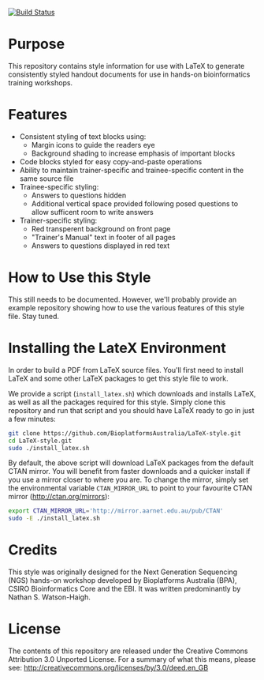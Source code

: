 [![Build Status](https://travis-ci.org/BioplatformsAustralia/LaTeX-style.png?branch=master)](https://travis-ci.org/BioplatformsAustralia/LaTeX-style)

Purpose
=======
This repository contains style information for use with LaTeX to generate
consistently styled handout documents for use in hands-on bioinformatics
training workshops.

Features
========
* Consistent styling of text blocks using:
  * Margin icons to guide the readers eye
  * Background shading to increase emphasis of important blocks
* Code blocks styled for easy copy-and-paste operations
* Ability to maintain trainer-specific and trainee-specific content in the same source file
* Trainee-specific styling:
  * Answers to questions hidden
  * Additional vertical space provided following posed questions to allow sufficent room to write answers
* Trainer-specific styling:
  * Red transperent background on front page
  * "Trainer's Manual" text in footer of all pages
  * Answers to questions displayed in red text

How to Use this Style
=====================
This still needs to be documented. However, we'll probably provide an example
repository showing how to use the various features of this style file. Stay tuned.

Installing the LateX Environment
================================
In order to build a PDF from LaTeX source files. You'll first need to install LaTeX
and some other LaTeX packages to get this style file to work.

We provide a script (`install_latex.sh`) which downloads and installs LaTeX,
as well as all the packages required for this style. Simply clone this
repository and run that script and you should have LaTeX ready to go in just
a few minutes:
```bash
git clone https://github.com/BioplatformsAustralia/LaTeX-style.git
cd LaTeX-style.git
sudo ./install_latex.sh
```

By default, the above script will download LaTeX packages from the default CTAN mirror.
You will benefit from faster downloads and a quicker install if you use a mirror closer
to where you are. To change the mirror, simply set the environmental variable
`CTAN_MIRROR_URL` to point to your favourite CTAN mirror (http://ctan.org/mirrors):
```bash
export CTAN_MIRROR_URL='http://mirror.aarnet.edu.au/pub/CTAN'
sudo -E ./install_latex.sh
```

Credits
=======
This style was originally designed for the Next Generation Sequencing (NGS)
hands-on workshop developed by Bioplatforms Australia (BPA), CSIRO
Bioinformatics Core and the EBI. It was written predominantly by Nathan S.
Watson-Haigh.

License
=======
The contents of this repository are released under the Creative Commons
Attribution 3.0 Unported License. For a summary of what this means,
please see:
http://creativecommons.org/licenses/by/3.0/deed.en_GB

